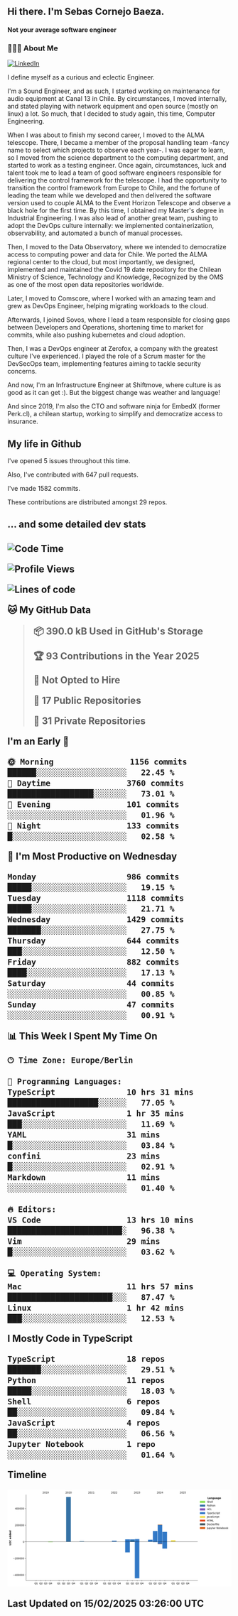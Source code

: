 <h2> Hi there.  I'm Sebas Cornejo Baeza.</h2>
<h4> Not your average software engineer</h4>
<h3> 👨🏻‍💻 About Me </h3>
<a href="http://linkedin.com/in/sebastian-cornejo-baeza/"><img alt="LinkedIn" src="https://img.shields.io/badge/Sebas%20Cornejo%20-informational?style=appveyor&logo=linkedin"></a>


I define myself as a curious and eclectic Engineer.

I'm a Sound Engineer, and as such, I started working on maintenance for audio equipment at Canal 13 in Chile.
By circumstances, I moved internally, and stated playing with network equipment and open source (mostly on linux) 
a lot. So much, that I decided to study again, this time, Computer Engineering.

When I was about to finish my second career, I moved to the ALMA telescope. There, I became a member of the proposal handling team
-fancy name to select which projects to observe each year-. 
I was eager to learn, so I moved from the science department to the computing department, and started to work as 
a testing engineer. Once again, circumstances, luck and talent took me to lead a team of good software engineers 
responsible for delivering the control framework for the telescope. I had the opportunity to transition the control framework from
Europe to Chile, and the fortune of leading the team while we developed and then delivered the software
version used to couple ALMA to the Event Horizon Telescope and observe a black hole for the first time.
By this time, I obtained my Master's degree in Industrial Engineering.
I was also lead of another great team, pushing to adopt the DevOps culture internally: we implemented containerization, observability, and automated a bunch of manual processes.

Then, I moved to the Data Observatory, where we intended to democratize access to computing power
and data for Chile. We ported the ALMA regional center to the cloud, but most importantly, we designed, implemented
and maintained the Covid 19 date repository for the Chilean Ministry of Science, Technology and Knowledge, Recognized by the OMS as one of the most open
data repositories worldwide.

Later, I moved to Comscore, where I worked with an amazing team and grew as DevOps Engineer, helping migrating workloads to the cloud.

Afterwards, I joined Sovos, where I lead a team responsible for closing gaps between Developers and Operations, shortening time to market for commits, while
also pushing kubernetes and cloud adoption.

Then, I was a DevOps engineer at Zerofox, a company with the greatest culture I've experienced. I played the role of a Scrum master for the DevSecOps team,
implementing features aiming to tackle security concerns.

And now, I'm an Infrastructure Engineer at Shiftmove, where culture is as good as it can get :). But the biggest change was weather and language!
 
And since 2019, I'm also the CTO and software ninja for EmbedX (former Perk.cl), a chilean startup, working to simplify and democratize access to insurance.

<h2> My life in Github </h2>

I've opened 5 issues throughout this time.

Also, I've contributed with 647 pull requests.

I've made 1582 commits.

These contributions are distributed amongst 29 repos.

<h2>... and some detailed dev stats<h2>

<!--START_SECTION:waka-->
![Code Time](http://img.shields.io/badge/Code%20Time-1%2C016%20hrs%205%20mins-blue)

![Profile Views](http://img.shields.io/badge/Profile%20Views-1-blue)

![Lines of code](https://img.shields.io/badge/From%20Hello%20World%20I%27ve%20Written-1.1%20million%20lines%20of%20code-blue)

**🐱 My GitHub Data** 

> 📦 390.0 kB Used in GitHub's Storage 
 > 
> 🏆 93 Contributions in the Year 2025
 > 
> 🚫 Not Opted to Hire
 > 
> 📜 17 Public Repositories 
 > 
> 🔑 31 Private Repositories 
 > 
**I'm an Early 🐤** 

```text
🌞 Morning                1156 commits        ██████░░░░░░░░░░░░░░░░░░░   22.45 % 
🌆 Daytime                3760 commits        ██████████████████░░░░░░░   73.01 % 
🌃 Evening                101 commits         ░░░░░░░░░░░░░░░░░░░░░░░░░   01.96 % 
🌙 Night                  133 commits         █░░░░░░░░░░░░░░░░░░░░░░░░   02.58 % 
```
📅 **I'm Most Productive on Wednesday** 

```text
Monday                   986 commits         █████░░░░░░░░░░░░░░░░░░░░   19.15 % 
Tuesday                  1118 commits        █████░░░░░░░░░░░░░░░░░░░░   21.71 % 
Wednesday                1429 commits        ███████░░░░░░░░░░░░░░░░░░   27.75 % 
Thursday                 644 commits         ███░░░░░░░░░░░░░░░░░░░░░░   12.50 % 
Friday                   882 commits         ████░░░░░░░░░░░░░░░░░░░░░   17.13 % 
Saturday                 44 commits          ░░░░░░░░░░░░░░░░░░░░░░░░░   00.85 % 
Sunday                   47 commits          ░░░░░░░░░░░░░░░░░░░░░░░░░   00.91 % 
```


📊 **This Week I Spent My Time On** 

```text
🕑︎ Time Zone: Europe/Berlin

💬 Programming Languages: 
TypeScript               10 hrs 31 mins      ███████████████████░░░░░░   77.05 % 
JavaScript               1 hr 35 mins        ███░░░░░░░░░░░░░░░░░░░░░░   11.69 % 
YAML                     31 mins             █░░░░░░░░░░░░░░░░░░░░░░░░   03.84 % 
confini                  23 mins             █░░░░░░░░░░░░░░░░░░░░░░░░   02.91 % 
Markdown                 11 mins             ░░░░░░░░░░░░░░░░░░░░░░░░░   01.40 % 

🔥 Editors: 
VS Code                  13 hrs 10 mins      ████████████████████████░   96.38 % 
Vim                      29 mins             █░░░░░░░░░░░░░░░░░░░░░░░░   03.62 % 

💻 Operating System: 
Mac                      11 hrs 57 mins      ██████████████████████░░░   87.47 % 
Linux                    1 hr 42 mins        ███░░░░░░░░░░░░░░░░░░░░░░   12.53 % 
```

**I Mostly Code in TypeScript** 

```text
TypeScript               18 repos            ███████░░░░░░░░░░░░░░░░░░   29.51 % 
Python                   11 repos            █████░░░░░░░░░░░░░░░░░░░░   18.03 % 
Shell                    6 repos             ██░░░░░░░░░░░░░░░░░░░░░░░   09.84 % 
JavaScript               4 repos             ██░░░░░░░░░░░░░░░░░░░░░░░   06.56 % 
Jupyter Notebook         1 repo              ░░░░░░░░░░░░░░░░░░░░░░░░░   01.64 % 
```



**Timeline**

![Lines of Code chart](https://raw.githubusercontent.com/scornejob/scornejob/master/assets/bar_graph.png)


 Last Updated on 15/02/2025 03:26:00 UTC
<!--END_SECTION:waka-->
